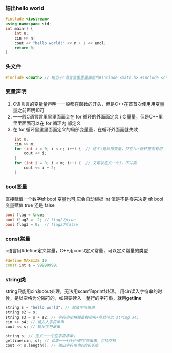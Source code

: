 
### 输出hello world
```c++
#include <iostream>
using namespace std;
int main() {
    int n;
    cin >> n;
    cout << "hello world!" << n + 1 << endl;
    return 0;
}
```

### 头文件
```c++
#include <cmath> // 相当于C语⾔言⾥里里⾯面的#include <math.h> #include <cstdio> // 相当于C语⾔言⾥里里⾯面的#include <stdio.h> #include <cctype> // 相当于C语⾔言⾥里里⾯面的#include <ctype.h> #include <cstring> // 相当于C语⾔言⾥里里⾯面的#include <string.h>
```

### 变量声明
1. C语⾔言的变量量声明⼀一般都在函数的开头，但是C++在⾸首次使⽤用变量量之前声明即可
2. ⼀一般C语⾔言⾥里里⾯面会在 for 循环的外⾯面定义 i 变量量，但是C++⾥里里⾯面可以在 for 循环内 部定义
3. 在 for 循环⾥里里⾯面定义的局部变量量，在循环外⾯面就失效
```c++
    int m;
    cin >> m;
    for (int i = 0; i < n; i++) {  // 这个i是局部变量，只在for循环⾥面有用
        cout << i;
    }
    for (int i = 0; i < m; i++) {  // 又可以定义一个i，不冲突
        cout << i + 2;
    }
```

### bool变量
直接赋值一个数字给 bool 变量也可,它会自动根据 int 值是不是零来决定 给 bool 变量赋值 true 还是 false
```c++
bool flag = true;
bool flag2 = -2; // flag2为true
bool flag3 = 0;  // flag3为false
```

### const常量
c语言用#define定义常量，C++用const定义常量，可以定义常量的类型
```c++
#define MAXSIZE 10
const int a = 99999999;
```

### string类
string只能用cin和cout处理，无法用scanf和printf处理。
用cin读入字符串的时候，是以空格为分隔符的，如果要读入一整行的字符串，就用**getline**
```c++
string s = "hello world"; // 赋值字符串串
string s2 = s;
string s3 = s + s2; // 字符串串拼接直接⽤用+号就可以 string s4;
cin >> s4; // 读⼊入字符串串
cout << s; // 输出字符串串

string s; // 定义⼀一个空字符串串s
getline(cin, s); // 读取⼀一⾏行行的字符串串，包括空格 
cout << s.length(); // 输出字符串串s的⻓长度
```